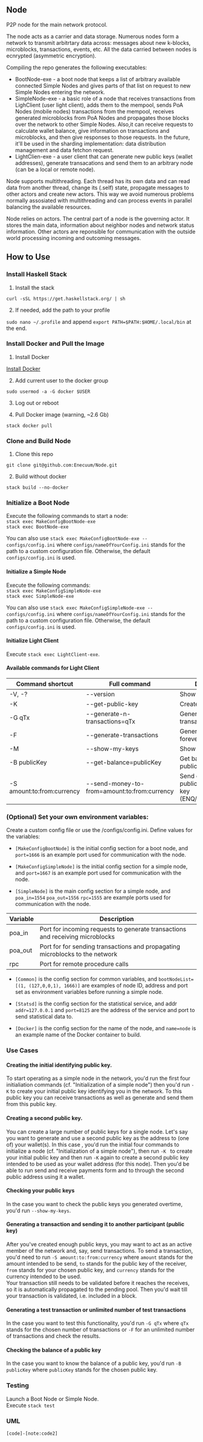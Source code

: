 ## Node

P2P node for the main network protocol.

The node acts as a carrier and data storage. Numerous nodes form a network to transmit arbitrtary data across: messages about new k-blocks, microblocks, transactions, events, etc. All the data carried between nodes is ecnrypted (asymmetric encryption).

Compiling the repo generates the following executables:

* BootNode-exe - a boot node that keeps a list of arbitrary available connected Simple Nodes and gives parts of that list on request to new Simple Nodes entering the network.
* SimpleNode-exe - a basic role of a node that receives transactions from LighClient (user light client), adds them to the mempool, sends PoA Nodes (mobile nodes) transactions from the mempool, receives generated microblocks from PoA Nodes and propagates those blocks over the network to other Simple Nodes. Also,it can receive requests to calculate wallet balance, give information on transactions and microblocks, and then give responses to those requests. In the future, it'll be used in the sharding implementation: data distribution management and data fetchon request.
* LightClien-exe - a user client that can generate new public keys (wallet addresses), generate transacations and send them to an arbitrary node (can be a local or remote node).

Node supports multithreading. Each thread has its own data and can read data from another thread, change its (.self) state, propagate messages to other actors and create new actors. This way we avoid numerous problems normally assosiated with multithreading and can process events in parallel balancing the available resources.

Node relies on actors. The central part of a node is the governing actor. It stores the main data, information about neighbor nodes and network status information. Other actors are reponsible for communication with the outside world processing incoming and outcoming messages.



## How to Use

### Install Haskell Stack

1. Install the stack

`curl -sSL https://get.haskellstack.org/ | sh`

2. If needed, add the path to your profile

`sudo nano ~/.profile` and append `export PATH=$PATH:$HOME/.local/bin` at the end.


### Install Docker and Pull the Image

1. Install Docker

[Install Docker](https://docs.docker.com/install/linux/docker-ce/ubuntu/)

2. Add current user to the docker group

`sudo usermod -a -G docker $USER`

3. Log out or reboot

4. Pull Docker image (warning, ~2.6 Gb)

`stack docker pull`


### Clone and Build Node

1. Clone this repo

`git clone git@github.com:Enecuum/Node.git`

2. Build without docker

`stack build --no-docker`


### Initialize a Boot Node
Execute the following commands to start a node:\
`stack exec MakeConfigBootNode-exe`\
`stack exec BootNode-exe`

You can also use `stack exec MakeConfigBootNode-exe -- configs/config.ini` where `configs/nameOfYourConfig.ini` stands for the path to a custom configuration file. Otherwise, the default `configs/config.ini` is used.

#### Initialize a Simple Node

Execute the following commands:\
`stack exec MakeConfigSimpleNode-exe`\
`stack exec SimpleNode-exe`

You can also use `stack exec MakeConfigSimpleNode-exe -- configs/config.ini` where `configs/nameOfYourConfig.ini` stands for the path to a custom configuration file. Otherwise, the default `configs/config.ini` is used.

#### Initialize Light Client

Execute `stack exec LightClient-exe`.

#### Available commands for Light Client

| Command shortcut | Full command | Description |
|---------|--------|---------|
| -V, -? | --version | Show version number |
| -K | --get-public-key | Create new public key |
| -G qTx | --generate-n-transactions=qTx | Generate N transactions |
| -F | --generate-transactions | Generate transactions forever |
| -M | --show-my-keys | Show my public keys |
| -B publicKey | --get-balance=publicKey | Get balance for a public key |
| -S amount:to:from:currency | --send-money-to-from=amount:to:from:currency | Send currency from a public key to a public key (ENQ/ETH/DASH/BTC) |


### (Optional) Set your own environment variables:

Create a custom config file or use the /configs/config.ini. Define values for the variables:

* `[MakeConfigBootNode]` is the initial config section for a boot node, and `port=1666` is an example port used for communication with the node.

* `[MakeConfigSimpleNode]` is the initial config section for a simple node, and `port=1667` is an example port used for communication with the node.

* `[SimpleNode]` is the main config section for a simple node, and `poa_in=1554` `poa_out=1556` `rpc=1555` are example ports used for communication with the node.

| Variable | Description |
|---------|---------|
| poa_in | Port for incoming requests to generate transactions and receiving microblocks |
| poa_out | Port for for sending transactions and propagating microblocks to the network  |
| rpc | Port for remote procedure calls |

* `[Common]` is the config section for common variables, and `bootNodeList=[(1, (127,0,0,1), 1666)]` are examples of node ID, address and port set as environment variables before running a simple node.

* `[Statsd]` is the config section for the statistical service, and addr `addr=127.0.0.1` and `port=8125` are the address of the service and port to send statistical data to.

* `[Docker]` is the config section for the name of the node, and `name=node` is an example name of the Docker container to build.


### Use Cases

#### Creating the initial identifying public key.

To start operating as a simple node in the network, you'd run the first four initialiation commands (cf. "Initialization of a simple node") then you'd run `-K` to create your initial public key identifying you in the network. To this public key you can receive transactions as well as generate and send them from this public key.


#### Creating a second public key.

You can create a large number of public keys for a single node. Let's say you want to generate and use a second public key as the address to (one of) your wallet(s). In this case , you'd run the initial four commands to initialize a node (cf. "Initialization of a simple node"), then run `-K ` to create your initial public key and then run `-K` again to create a second public key intended to be used as your wallet address (for this node). Then you'd be able to run send and receive payments form and to through the second public address using it a wallet.


#### Checking your public keys

In the case you want to check the public keys you generated overtime, you'd run `--show-my-keys`.


#### Generating a transaction and sending it to another participant (public key)

After you've created enough public keys, you may want to act as an active member of the network and, say, send transactions.
To send a transaction, you'd need to run `-S amount:to:from:currency` where `amount` stands for the amount intended to be send, `to` stands for the public key of the receiver, `from` stands for your chosen public key, and `currency` stands for the currency intended to be used.\
Your transaction still needs to be validated before it reaches the receives, so it is automatically propagated to the pending pool. Then you'd wait till your transaction is validated, i.e. included in a block.


#### Generating a test transaction or unlimited number of test transactions

In the case you want to test this functionality, you'd run `-G qTx` where `qTx` stands for the chosen number of transactions or `-F` for an unlimited number of transactions and check the results.


#### Checking the balance of a public key

In the case you want to know the balance of a public key, you'd run `-B publicKey` where `publicKey` stands for the chosen public key.


### Testing

Launch a Boot Node or Simple Node.\
Execute `stack test`

### UML

```yuml:class
[code]-[note:code2]

```
